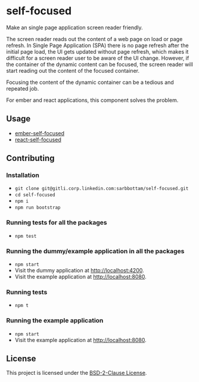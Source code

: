 self-focused
==============================================================================

Make an single page application screen reader friendly.

The screen reader reads out the content of a web page on load or page refresh.
In Single Page Application (SPA) there is no page refresh after the initial page load, the UI gets updated without page refresh, which makes it difficult for a screen reader user to be aware of the UI change.
However, if the container of the dynamic content can be focused, the screen reader will start reading out the content of the focused container.

Focusing the content of the dynamic container can be a tedious and repeated job.

For ember and react applications, this component solves the problem.

Usage
------------------------------------------------------------------------------

- [ember-self-focused](packages/ember-self-focused/README.md)
- [react-self-focused](packages/react-self-focused/README.md)

Contributing
------------------------------------------------------------------------------

### Installation

* `git clone git@gitli.corp.linkedin.com:sarbbottam/self-focused.git`
* `cd self-focused`
* `npm i`
* `npm run bootstrap`


### Running tests for all the packages

* `npm test`

### Running the dummy/example application in all the packages

* `npm start`
* Visit the dummy application at [http://localhost:4200](http://localhost:4200).
* Visit the example application at [http://localhost:8080](http://localhost:8080).

### Running tests

* `npm t`

### Running the example application

* `npm start`
* Visit the example application at [http://localhost:8080](http://localhost:8080).

License
------------------------------------------------------------------------------

This project is licensed under the [BSD-2-Clause License](LICENSE).
